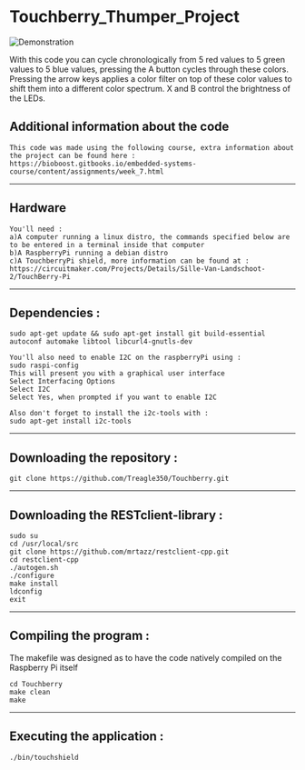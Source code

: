 # Touchberry_Thumper_Project
![Demonstration](https://github.com/Treagle350/Touchberry/blob/master/Demonstration.gif)

With this code you can cycle chronologically from 5 red values to 5 green values to 5 blue values, pressing the A button cycles through these colors. Pressing the arrow keys applies a color filter on top of these color values to shift them into a different color spectrum. X and B control the brightness of the LEDs.
## Additional information about the code
```
This code was made using the following course, extra information about the project can be found here : 
https://bioboost.gitbooks.io/embedded-systems-course/content/assignments/week_7.html
```
-----------------------------------------------------------------------------------------------------------------
## Hardware
```
You'll need :
a)A computer running a linux distro, the commands specified below are to be entered in a terminal inside that computer
b)A RaspberryPi running a debian distro
c)A TouchberryPi shield, more information can be found at :
https://circuitmaker.com/Projects/Details/Sille-Van-Landschoot-2/TouchBerry-Pi
```
------------------------------------------------------------------------------------------------------------------
## Dependencies : 

`sudo apt-get update && sudo apt-get install git build-essential autoconf automake libtool libcurl4-gnutls-dev`
```
You'll also need to enable I2C on the raspberryPi using :
sudo raspi-config
This will present you with a graphical user interface
Select Interfacing Options
Select I2C
Select Yes, when prompted if you want to enable I2C

Also don't forget to install the i2c-tools with :
sudo apt-get install i2c-tools
```
----------------------------------------------------------------------------------------------------------------
## Downloading the repository :
```
git clone https://github.com/Treagle350/Touchberry.git
```
-------------------------------------------------------------------------------------------------------------------
## Downloading the RESTclient-library :

```
sudo su
cd /usr/local/src
git clone https://github.com/mrtazz/restclient-cpp.git
cd restclient-cpp
./autogen.sh
./configure
make install
ldconfig
exit
```
------------------------------------------------------------------------------------------------------------------------------

## Compiling the program :
The makefile was designed as to have the code natively compiled on the Raspberry Pi itself
```
cd Touchberry
make clean
make
```
------------------------------------------------------------------------------------------------------------------------------
## Executing the application : 

`./bin/touchshield`
